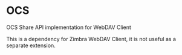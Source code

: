 # OCS
OCS Share API implementation for WebDAV Client

This is a dependency for Zimbra WebDAV Client, it is not useful as a separate extension.
